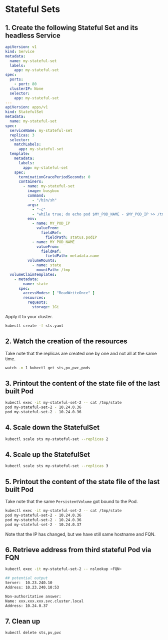 # Stateful Sets

## 1. Create the following Stateful Set and its headless Service

```yaml
apiVersion: v1
kind: Service
metadata:
  name: my-stateful-set
  labels:
    app: my-stateful-set
spec:
  ports:
    - port: 80
  clusterIP: None
  selector:
    app: my-stateful-set
---
apiVersion: apps/v1
kind: StatefulSet
metadata:
  name: my-stateful-set
spec:
  serviceName: my-stateful-set
  replicas: 3
  selector:
    matchLabels:
      app: my-stateful-set
  template:
    metadata:
      labels:
        app: my-stateful-set
    spec:
      terminationGracePeriodSeconds: 0
      containers:
        - name: my-stateful-set
          image: busybox
          command:
            - "/bin/sh"
          args:
            - "-c"
            - "while true; do echo pod $MY_POD_NAME - $MY_POD_IP >> /tmp/state; sleep 10; done;"
          env:
            - name: MY_POD_IP
              valueFrom:
                fieldRef:
                  fieldPath: status.podIP
            - name: MY_POD_NAME
              valueFrom:
                fieldRef:
                  fieldPath: metadata.name
          volumeMounts:
            - name: state
              mountPath: /tmp
  volumeClaimTemplates:
    - metadata:
        name: state
      spec:
        accessModes: [ "ReadWriteOnce" ]
        resources:
          requests:
            storage: 1Gi
```

Apply it to your cluster.

```bash
kubectl create -f sts.yaml
```

## 2. Watch the creation of the resources

Take note that the replicas are created one by one and not all at the same time.

```bash
watch -n 1 kubectl get sts,pv,pvc,pods
```

## 3. Printout the content of the state file of the last built Pod

```bash
kubectl exec -it my-stateful-set-2 -- cat /tmp/state
pod my-stateful-set-2 - 10.24.0.36
pod my-stateful-set-2 - 10.24.0.36
```

## 4. Scale down the StatefulSet

```bash
kubectl scale sts my-stateful-set --replicas 2
```

## 4. Scale up the StatefulSet

```bash
kubectl scale sts my-stateful-set --replicas 3
```

## 5. Printout the content of the state file of the last built Pod

Take note that the same `PersistentVolume` got bound to the Pod.

```bash
kubectl exec -it my-stateful-set-2 -- cat /tmp/state
pod my-stateful-set-2 - 10.24.0.36
pod my-stateful-set-2 - 10.24.0.36
pod my-stateful-set-2 - 10.24.0.37
```

Note that the IP has changed, but we have still same hostname and FQN.

## 6. Retrieve address from third stateful Pod via FQN

```bash
kubectl exec -it my-stateful-set-2 -- nslookup <FQN>

## potential output
Server:  10.23.240.10
Address: 10.23.240.10:53

Non-authoritative answer:
Name: xxx.xxx.xxx.svc.cluster.local
Address: 10.24.0.37
```

## 7. Clean up

```bash
kubectl delete sts,pv,pvc
```
